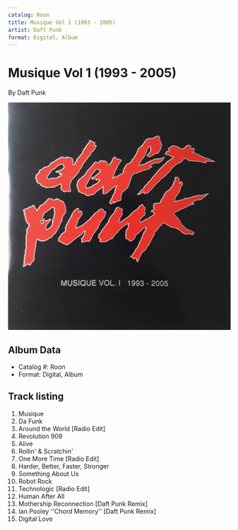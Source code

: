 ```yaml
---
catalog: Roon
title: Musique Vol 1 (1993 - 2005)
artist: Daft Punk
format: Digital, Album
---
```


# Musique Vol 1 (1993 - 2005)

By Daft Punk

![](../../assets/albumcovers/Daft_Punk-Musique_Vol_1_1993_-_2005.png)

## Album Data

- Catalog #: Roon
- Format: Digital, Album


## Track listing


1. Musique
2. Da Funk
3. Around the World [Radio Edit]
4. Revolution 909
5. Alive
6. Rollin' & Scratchin'
7. One More Time [Radio Edit]
8. Harder, Better, Faster, Stronger
9. Something About Us
10. Robot Rock
11. Technologic [Radio Edit]
12. Human After All
13. Mothership Reconnection [Daft Punk Remix]
14. Ian Pooley ''Chord Memory'' [Daft Punk Remix]
15. Digital Love

